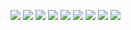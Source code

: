 ![](g1.png)
![](g2png)
![](g3png)
![](i1.png)
![](i2.png)
![](i3.png)
![](d1.png)
![](d1.png)
![](d1.png)

